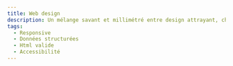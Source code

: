 ```yaml
---
title: Web design
description: Un mélange savant et millimétré entre design attrayant, charte graphique respectée et expérience utilisateur au top des priorités. Nous trouverons pour vous l’équilibre parfait.
tags:
  - Responsive
  - Données structurées
  - Html valide
  - Accessibilité
---
```

